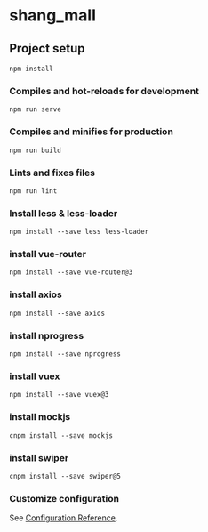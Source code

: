 # shang_mall

## Project setup
```
npm install
```

### Compiles and hot-reloads for development
```
npm run serve
```

### Compiles and minifies for production
```
npm run build
```

### Lints and fixes files
```
npm run lint
```

### Install less & less-loader
```
npm install --save less less-loader
```

### install vue-router
```
npm install --save vue-router@3
```

### install axios
```
npm install --save axios
```

### install nprogress
```
npm install --save nprogress
```

### install vuex
```
npm install --save vuex@3
```

### install mockjs
```
cnpm install --save mockjs
```

### install swiper
```
cnpm install --save swiper@5
```

### Customize configuration
See [Configuration Reference](https://cli.vuejs.org/config/).
